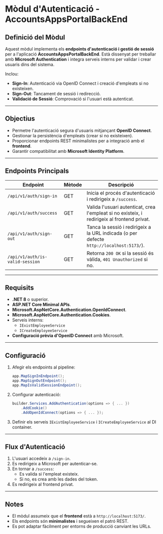 # Mòdul d'Autenticació - AccountsAppsPortalBackEnd

## **Definició del Mòdul**
Aquest mòdul implementa els **endpoints d'autenticació i gestió de sessió** per a l'aplicació **AccountsAppsPortalBackEnd**. Està dissenyat per treballar amb **Microsoft Authentication** i integra serveis interns per validar i crear usuaris dins del sistema.

Inclou:
- **Sign-In**: Autenticació via OpenID Connect i creació d'empleats si no existeixen.
- **Sign-Out**: Tancament de sessió i redirecció.
- **Validació de Sessió**: Comprovació si l'usuari està autenticat.

---

## **Objectius**
- Permetre l'autenticació segura d'usuaris mitjançant **OpenID Connect**.
- Gestionar la persistència d'empleats (crear si no existeixen).
- Proporcionar endpoints REST minimalistes per a integració amb el **frontend**.
- Garantir compatibilitat amb **Microsoft Identity Platform**.

---

## **Endpoints Principals**
| Endpoint | Mètode | Descripció |
|----------|--------|------------|
| `/api/v1/auth/sign-in` | GET | Inicia el procés d'autenticació i redirigeix a `/success`. |
| `/api/v1/auth/success` | GET | Valida l'usuari autenticat, crea l'empleat si no existeix, i redirigeix al frontend privat. |
| `/api/v1/auth/sign-out` | GET | Tanca la sessió i redirigeix a la URL indicada (o per defecte `http://localhost:5173/`). |
| `/api/v1/auth/is-valid-session` | GET | Retorna `200 OK` si la sessió és vàlida, `401 Unauthorized` si no. |

---

## **Requisits**
- **.NET 8** o superior.
- **ASP.NET Core Minimal APIs**.
- **Microsoft.AspNetCore.Authentication.OpenIdConnect**.
- **Microsoft.AspNetCore.Authentication.Cookies**.
- Serveis interns:
  - `IExistEmployeeService`
  - `ICreateEmployeeService`
- **Configuració prèvia d'OpenID Connect** amb Microsoft.

---

## **Configuració**
1. Afegir els endpoints al pipeline:
   ```csharp
   app.MapSignInEndpoint();
   app.MapSignOutEndpoint();
   app.MapIsValidSessionEndpoint();
   ```
2. Configurar autenticació:
   ```csharp
   builder.Services.AddAuthentication(options => { ... })
       .AddCookie()
       .AddOpenIdConnect(options => { ... });
   ```
3. Definir els serveis `IExistEmployeeService` i `ICreateEmployeeService` al DI container.

---

## **Flux d'Autenticació**
1. L'usuari accedeix a `/sign-in`.
2. Es redirigeix a Microsoft per autenticar-se.
3. En tornar a `/success`:
   - Es valida si l'empleat existeix.
   - Si no, es crea amb les dades del token.
4. Es redirigeix al frontend privat.

---

## **Notes**
- El mòdul assumeix que el **frontend** està a `http://localhost:5173/`.
- Els endpoints són **minimalistes** i segueixen el patró REST.
- Es pot adaptar fàcilment per entorns de producció canviant les URLs.
